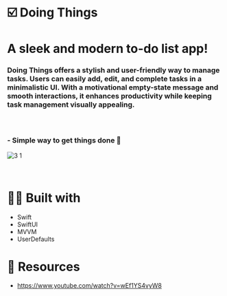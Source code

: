 # ☑️ Doing Things
# A sleek and modern to-do list app!

### Doing Things offers a stylish and user-friendly way to manage tasks. Users can easily add, edit, and complete tasks in a minimalistic UI. With a motivational empty-state message and smooth interactions, it enhances productivity while keeping task management visually appealing. <br><br><br>

### - Simple way to get things done 🫡
![3 1](https://github.com/user-attachments/assets/0655d44f-0025-46b2-9115-1ac5b40a3d99)
<br><br><br>

# 👷‍♂️ Built with 
- Swift
- SwiftUI
- MVVM
- UserDefaults

# 🤝 Resources
- https://www.youtube.com/watch?v=wEf1YS4vyW8
